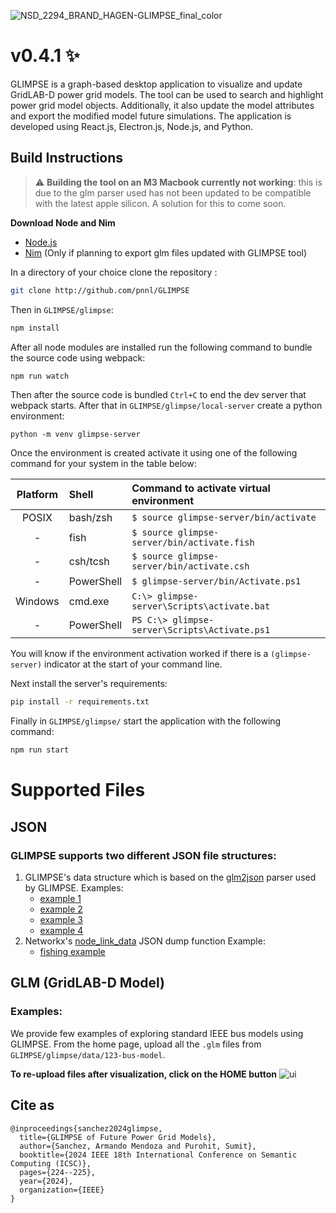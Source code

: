 ![NSD_2294_BRAND_HAGEN-GLIMPSE_final_color](https://github.com/user-attachments/assets/182d1235-eb30-4467-b880-aec3000e786f)

# v0.4.1 ✨

GLIMPSE is a graph-based desktop application to visualize and update GridLAB-D power grid models. The tool can be used to search and highlight power grid model objects. Additionally, it also update the model attributes and export the modified model future simulations. The application is developed using React.js, Electron.js, Node.js, and Python.

## Build Instructions

> :warning: **Building the tool on an M3 Macbook currently not working**: this is due to the glm parser used has not been updated to be compatible with the latest apple silicon. A solution for this to come soon.

**Download Node and Nim**

-  [Node.js](https://nodejs.org/en)
-  [Nim](https://nim-lang.org/install.html) (Only if planning to export glm files updated with GLIMPSE tool)

In a directory of your choice clone the repository :

```bash
git clone http://github.com/pnnl/GLIMPSE
```

Then in `GLIMPSE/glimpse`:

```bash
npm install
```

After all node modules are installed run the following command to bundle the source code using webpack:

```bash
npm run watch
```

Then after the source code is bundled `Ctrl+C` to end the dev server that webpack starts.
After that in `GLIMPSE/glimpse/local-server` create a python environment:

```
python -m venv glimpse-server
```

Once the environment is created activate it using one of the following command for your system in the table below:

| Platform | Shell      | Command to activate virtual environment       |
| :------: | :--------- | :-------------------------------------------- |
|  POSIX   | bash/zsh   | `$ source glimpse-server/bin/activate`        |
|    -     | fish       | `$ source glimpse-server/bin/activate.fish`   |
|    -     | csh/tcsh   | `$ source glimpse-server/bin/activate.csh`    |
|    -     | PowerShell | `$ glimpse-server/bin/Activate.ps1`           |
| Windows  | cmd.exe    | `C:\> glimpse-server\Scripts\activate.bat`    |
|    -     | PowerShell | `PS C:\> glimpse-server\Scripts\Activate.ps1` |

You will know if the environment activation worked if there is a `(glimpse-server)` indicator at the start of your command line.

Next install the server's requirements:

```bash
pip install -r requirements.txt
```

Finally in `GLIMPSE/glimpse/` start the application with the following command:

```bash
npm run start
```

# Supported Files

## JSON

### GLIMPSE supports two different JSON file structures:

1. GLIMPSE's data structure which is based on the [glm2json](https://github.com/NREL/glm) parser used by GLIMPSE.
   Examples:
   -  [example 1](https://github.com/pnnl/GLIMPSE/blob/master/glimpse/data/demo_examples/customModelExample.json)
   -  [example 2](https://github.com/pnnl/GLIMPSE/blob/master/glimpse/data/demo_examples/levelExample.json)
   -  [example 3](https://github.com/pnnl/GLIMPSE/blob/master/glimpse/data/demo_examples/socialExample.json)
   -  [example 4](https://github.com/pnnl/GLIMPSE/blob/master/glimpse/data/demo_examples/test.json)
2. Networkx's [node_link_data](https://networkx.org/documentation/stable/reference/readwrite/generated/networkx.readwrite.json_graph.node_link_data.html#networkx.readwrite.json_graph.node_link_data) JSON dump function
   Example:
   -  [fishing example](https://github.com/pnnl/GLIMPSE/blob/master/glimpse/data/demo_examples/gdata.json)

## GLM (GridLAB-D Model)

### Examples:

We provide few examples of exploring standard IEEE bus models using GLIMPSE. From the home page, upload all the `.glm` files from `GLIMPSE/glimpse/data/123-bus-model`.

**To re-upload files after visualization, click on the HOME button**
![ui](https://github.com/user-attachments/assets/76ecdcf4-df35-4c9f-9878-c99cdc49dfea)

## Cite as

```
@inproceedings{sanchez2024glimpse,
  title={GLIMPSE of Future Power Grid Models},
  author={Sanchez, Armando Mendoza and Purohit, Sumit},
  booktitle={2024 IEEE 18th International Conference on Semantic Computing (ICSC)},
  pages={224--225},
  year={2024},
  organization={IEEE}
}
```
